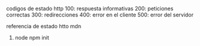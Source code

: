 codigos de estado http
100: respuesta informativas
200: peticiones correctas
300: redirecciones
400: error en el cliente
500: error del servidor

referencia  de estado htto mdn

1. node npm init